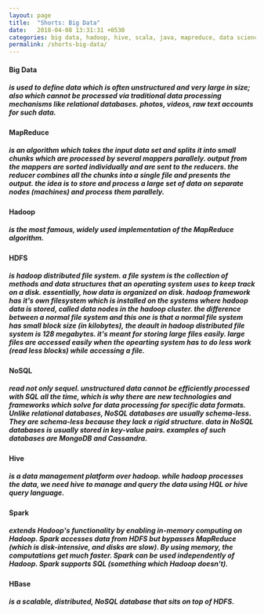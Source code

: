 ```yaml
---
layout: page
title:  "Shorts: Big Data"
date:   2018-04-08 13:31:31 +0530
categories: big data, hadoop, hive, scala, java, mapreduce, data science, data
permalink: /shorts-big-data/
---
```


#### Big Data
##### is used to define data which is often unstructured and very large in size; also which cannot be processed via traditional data processing mechanisms like relational databases. photos, videos, raw text accounts for such data.

#### MapReduce
##### is an algorithm which takes the input data set and splits it into small chunks which are processed by several mappers parallely. output from the mappers are sorted individually and are sent to the reducers. the reducer combines all the chunks into a single file and presents the output. the idea is to store and process a large set of data on separate nodes (machines) and process them parallely.

#### Hadoop
##### is the most famous, widely used implementation of the MapReduce algorithm.

#### HDFS
##### is hadoop distributed file system. a file system is the collection of methods and data structures that an operating system uses to keep track on a disk. essentially, how data is organized on disk. hadoop framework has it's own filesystem which is installed on the systems where hadoop data is stored, called data nodes in the hadoop cluster. the difference between a normal file system and this one is that a normal file system has small block size (in kilobytes), the deault in hadoop distributed file system is 128 megabytes. it's meant for storing large files easily. large files are accessed easily when the opearting system has to do less work (read less blocks) while accessing a file.

#### NoSQL
##### read not only sequel. unstructured data cannot be efficiently processed with SQL all the time, which is why there are new technologies and frameworks which solve for data processing for specific data formats. Unlike relational databases, NoSQL databases are usually schema-less. They are schema-less because they lack a rigid structure. data in NoSQL databases is usually stored in key-value pairs. examples of such databases are MongoDB and Cassandra.

#### Hive
##### is a data management platform over hadoop. while hadoop processes the data, we need hive to manage and query the data using HQL or hive query language.

#### Spark
##### extends Hadoop's functionality by enabling in-memory computing on Hadoop. Spark accesses data from HDFS but bypasses MapReduce (which is disk-intensive, and disks are slow). By using memory, the computations get much faster. Spark can be used independently of Hadoop. Spark supports SQL (something which Hadoop doesn't).

#### HBase
##### is a scalable, distributed, NoSQL database that sits on top of HDFS.
